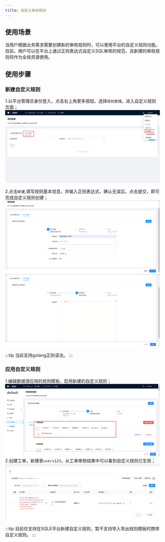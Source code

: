 ```yaml
---
title: 自定义审核规则
---
```


## 使用场景
当用户根据业务需求需要创建新的审核规则时，可以使用平台的自定义规则功能。目前，用户可以在平台上通过正则表达式自定义SQL审核的规范，且新建的审核规则将作为全局资源使用。

## 使用步骤

### 新建自定义规则

1.以平台管理员身份登入，点击右上角更多按钮，选择`规则管理`，进入自定义规则页面；
![customrule-route](img/customrule-route.png)

2.点击`新建`,填写规则基本信息，并输入正则表达式，确认无误后，点击提交，即可完成自定义规则创建；
![customrule-info](img/customrule-info.png)
![customrule-regex](img/customrule-regex.png)

:::tip
当前支持golang正则语法。
:::

### 应用自定义规则
1.编辑数据源应用的规则模板，启用新建的自定义规则；
![customrule-usetemplate](img/customrule-usetemplate.png)
2.创建工单，新建表`users123`，从工单审核结果中可以看到自定义规则已生效；
![customrule-result](img/customrule-result.png)


:::tip
目前仅支持在SQLE平台新建自定义规则，暂不支持导入导出规则模板时携带自定义规则。
:::
